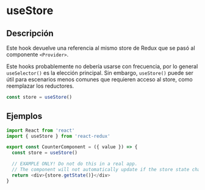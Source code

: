 # useStore

## Descripción

Este hook devuelve una referencia al mismo store de Redux que se pasó al componente `<Provider>`.

Este hooks probablemente no debería usarse con frecuencia, por lo general `useSelector()` es la elección principal.
Sin embargo, `useStore()` puede ser útil para escenarios menos comunes que requieren acceso al store, como reemplazar los reductores.

```javascript
const store = useStore()
```

## Ejemplos

```javascript
import React from 'react'
import { useStore } from 'react-redux'

export const CounterComponent = ({ value }) => {
  const store = useStore()

  // EXAMPLE ONLY! Do not do this in a real app.
  // The component will not automatically update if the store state changes
  return <div>{store.getState()}</div>
}
```
